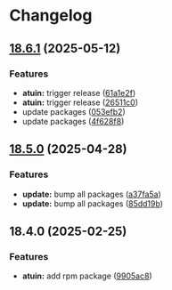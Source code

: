 # Changelog

## [18.6.1](https://github.com/joshuachp/packages/compare/atuin-v18.5.0...atuin-v18.6.1) (2025-05-12)


### Features

* **atuin:** trigger release ([61a1e2f](https://github.com/joshuachp/packages/commit/61a1e2fafdd26964e3c109574ecf6f5a28c36d67))
* **atuin:** trigger release ([26511c0](https://github.com/joshuachp/packages/commit/26511c024f5436c035762d4e8dfb98c2a928f248))
* update packages ([053efb2](https://github.com/joshuachp/packages/commit/053efb265c61d1fe9b733158c6314f6f4e10af95))
* update packages ([4f628f8](https://github.com/joshuachp/packages/commit/4f628f85afb1e46b547b90ee7928562a8fa2aecf))

## [18.5.0](https://github.com/joshuachp/packages/compare/atuin-v18.4.0...atuin-v18.5.0) (2025-04-28)

### Features

- **update:** bump all packages
  ([a37fa5a](https://github.com/joshuachp/packages/commit/a37fa5a29fb355c979c9898fff0ecbdf3269dc93))
- **update:** bump all packages
  ([85dd19b](https://github.com/joshuachp/packages/commit/85dd19bcb73c06ab7027eda46747b5896b090cf9))

## 18.4.0 (2025-02-25)

### Features

- **atuin:** add rpm package
  ([9905ac8](https://github.com/joshuachp/packages/commit/9905ac8c205df92046ea178d0488bfc9e3200c87))
